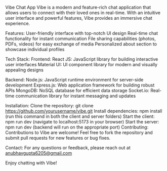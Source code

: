 Vibe Chat App
Vibe is a modern and feature-rich chat application that allows users to connect with their loved ones in real-time. With an intuitive user interface and powerful features, Vibe provides an immersive chat experience.

Features:
User-friendly interface with top-notch UI design
Real-time chat functionality for instant communication
File sharing capabilities (photos, PDFs, videos) for easy exchange of media
Personalized about section to showcase individual profiles


Tech Stack:
Frontend:
React JS: JavaScript library for building interactive user interfaces
Material UI: UI component library for modern and visually appealing designs

Backend:
Node.js: JavaScript runtime environment for server-side development
Express.js: Web application framework for building robust APIs
MongoDB: NoSQL database for efficient data storage
Socket.io: Real-time communication library for instant messaging and updates


Installation:
Clone the repository: git clone https://github.com/yourusername/vibe.git
Install dependencies: npm install (run this command in both the client and server folders)
Start the client: npm run dev (navigate to localhost:5173 in your browser)
Start the server: npm run dev (backend will run on the appropriate port)
Contributing:
Contributions to Vibe are welcome! Feel free to fork the repository and submit pull requests for new features or bug fixes.



Contact:
For any questions or feedback, please reach out at anubhavgupta6205@gmail.com

Enjoy chatting with Vibe!
